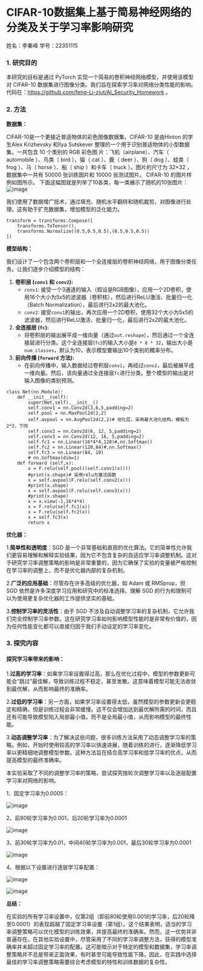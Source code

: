 # CIFAR-10数据集上基于简易神经网络的分类及关于学习率影响研究
姓名：李秦峰    学号：22351115
### **1. 研究目的**
本研究的目标是通过 PyTorch 实现一个简易的卷积神经网络模型，并使用该模型对 CIFAR-10 数据集进行图像分类。我们旨在探索学习率对网络分类性能的影响。代码在：https://github.com/feng-Li-zjut/AI_Security_Homework 。


### **2. 方法**


**数据集：** 

CIFAR-10是一个更接近普适物体的彩色图像数据集。CIFAR-10 是由Hinton 的学生Alex Krizhevsky 和Ilya Sutskever 整理的一个用于识别普适物体的小型数据集。一共包含 10 个类别的 RGB 彩色图 片：飞机（airplane）、汽车（ automobile ）、鸟类（ bird ）、猫（ cat ）、鹿（ deer ）、狗（ dog ）、蛙类（ frog ）、马（ horse ）、船（ ship ）和卡车（ truck ）。图片的尺寸为 32×32 ，数据集中一共有 50000 张训练圄片和 10000 张测试图片。 CIFAR-10 的图片样例如图所示。
下面这幅图就是列举了10各类，每一类展示了随机的10张图片：
![image](https://github.com/feng-Li-zjut/AI_Security_Homework/assets/74243537/817fd100-3593-4aa8-9ff2-ed742ae29975)

我们使用了数据增广技术，通过填充、随机水平翻转和随机裁剪，对图像进行处理。这有助于扩充数据集，增加模型的泛化能力。
```
transform = transforms.Compose([
    transforms.ToTensor(),
    transforms.Normalize((0.5,0.5,0.5),(0.5,0.5,0.5))
])
```

**模型结构：** 

我们设计了一个包含两个卷积层和一个全连接层的卷积神经网络，用于图像分类任务。让我们逐步介绍模型的结构：
1. **卷积层 (`conv1` 和 `conv2`):**
   - `conv1`: 接受一个3通道的输入（假设是RGB图像），应用一个2D卷积，使用16个大小为5x5的滤波器（卷积核），然后进行ReLU激活、批量归一化（Batch Normalization），最后进行2x2的最大池化。
   - `conv2`: 接受`conv1`的输出，再次应用一个2D卷积，使用32个大小为5x5的滤波器，然后进行ReLU激活、批量归一化，最后进行2x2的最大池化。
2. **全连接层 (`fc`):**
   - 将卷积层的输出展平成一维向量（通过`out.reshape`），然后通过一个全连接层进行分类。这个全连接层(`fc`)的输入大小是`8 * 8 * 32`，输出大小是`num_classes`，默认为10，表示模型要输出10个类别的概率分布。
3. **前向传播 (`forward` 方法):**
   - 在前向传播中，输入数据经过卷积层`conv1`，再经过`conv2`，最后被展平成一维向量。然后，该向量通过全连接层`fc`进行分类。整个模型的输出是对输入图像的类别预测。

```
class Net(nn.Module):
    def __init__(self):
        super(Net,self).__init__()
        self.conv1 = nn.Conv2d(3,6,5,padding=2)  
        self.pool = nn.MaxPool2d(2,2)
        self.avpool = nn.AvgPool2d(2,2)# 池化层，采用最大池化结构，模板为2*2，下同
        self.conv2 = nn.Conv2d(6, 12, 5,padding=2)
        self.conv3 = nn.Conv2d(12, 16, 5,padding=2)
        self.fc1 = nn.Linear(16*4*4,120)#,nn.Softmax()
        self.fc2 = nn.Linear(120,84)#,nn.Softmax()
        self.fc3 = nn.Linear(84, 10)
        # nn.Softmax(dim=1)
    def forward (self,x):
        x = F.relu(self.pool((self.conv1(x))))
        #print(x.shape)# 采用relu为激活函数
        x = self.avpool(F.relu(self.conv2(x)))
        #print(x.shape)
        x = self.avpool(F.relu(self.conv3(x)))
        #print(x.shape)
        x = x.view(-1,16*4*4)
        x = F.relu(self.fc1(x))
        x = F.relu(self.fc2(x))
        x = self.fc3(x)
        return x
```

**优化器：** 

1.**简单性和透明度**：SGD 是一个非常基础和直观的优化算法。它的简单性允许我们更容易理解和解释实验结果，因为它不包含复杂的自适应学习率调整机制。这对于研究学习率调整策略的影响是非常重要的，因为它确保了实验的变量被严格控制在学习率的调整上，而不是优化器内部的复杂机制。

2.**广泛的应用基础**：尽管存在许多高级的优化器，如 Adam 或 RMSprop，但 SGD 依然是许多深度学习应用和研究中的标准选择。理解 SGD 的行为和限制可以为使用更复杂优化器的工作提供坚实的基础。

3.**控制学习率的灵活性**：由于 SGD 不涉及自动调整学习率的复杂机制，它允许我们完全控制学习率参数。这在研究学习率如何影响模型性能时是非常有价值的，因为任何性能变化都可以直接归因于我们手动设定的学习率变化。


### **3. 探究内容**

#### **探究学习率带来的影响：** 

1.**过高的学习率**：如果学习率设置得过高，那么在优化过程中，模型的参数更新可能会“跳过”最佳解，导致训练过程不稳定，甚至发散。这意味着模型可能无法收敛到最优解，从而影响最终的准确率。

2.**过低的学习率**：另一方面，如果学习率设置得太低，虽然模型的参数更新会更稳定和精确，但是训练过程会非常缓慢。这不仅会增加达到最优解所需的时间，而且还有可能导致模型陷入局部最小值，而不是全局最小值，从而影响模型的最终性能。

3.**动态调整学习率**：为了解决这些问题，很多训练方法采用了动态调整学习率的策略。例如，开始时使用较高的学习率以快速进展，随着训练的进行，逐渐降低学习率以更精细地调整模型参数。这种方法旨在结合高学习率和低学习率的优点，从而提高模型的最终准确率。

本实验采取了不同的调整学习率的策略，尝试探究按轮次调整学习率以及逐层配置学习率对网络的影响。

1、固定学习率为0.0005：

![image](https://github.com/feng-Li-zjut/AI_Security_Homework/assets/74243537/0eed5604-4694-49c9-9aa5-4e9b39a2fb0f)

2、前80轮学习率为0.001，后20轮学习率为0.0001

![image](https://github.com/feng-Li-zjut/AI_Security_Homework/assets/74243537/cff8d8c7-eca6-45ea-9e6f-4786a0a85945)

3、前30轮学习率为0.01，中间40轮学习率为0.001，最后30轮学习率为0.0001

![image](https://github.com/feng-Li-zjut/AI_Security_Homework/assets/74243537/2c836b10-e271-4cdc-8b60-9ab78d05ac54)

4、根据以下设置进行逐层学习率配置：

![image](https://github.com/feng-Li-zjut/AI_Security_Homework/assets/74243537/63d64328-bb09-496f-8038-34f0889caeda)


![image](https://github.com/feng-Li-zjut/AI_Security_Homework/assets/74243537/93ad3884-89bf-49a9-ae3e-37fe0f4fe5e6)


**总结：**


在实验的所有学习率设置中，仅第2组（即前80轮使用0.001的学习率，后20轮降至0.0001）的表现超越了固定学习率设置（第1组）。这个结果表明，适当的学习率调整策略可以优化模型的训练效果，并提高最终的准确率。然而，这一优势并非普遍存在。在其他实验设置中，尽管采用了不同的学习率调整方法，获得的模型准确率并未超过固定学习率的配置。这可能暗示对于特定的模型和数据集，学习率调整策略并不总是带来正面效果，有时甚至可能导致性能下降。因此，在实践中选择最佳的学习率调整策略需要综合考虑模型的特性和训练数据的复杂性。






